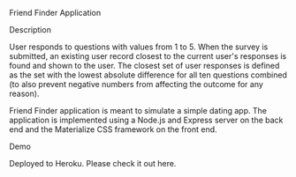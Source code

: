 Friend Finder Application

Description

User responds to questions with values from 1 to 5. When the survey is submitted, an existing user record closest to the current user's responses is found and shown to the user. The closest set of user responses is defined as the set with the lowest absolute difference for all ten questions combined (to also prevent negative numbers from affecting the outcome for any reason).

Friend Finder application is meant to simulate a simple dating app. The application is implemented using a Node.js and Express server on the back end and the Materialize CSS framework on the front end.

Demo

Deployed to Heroku. Please check it out here.

